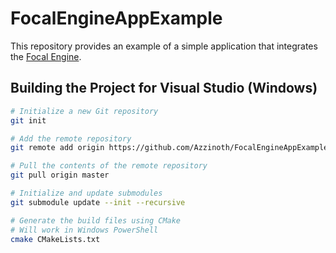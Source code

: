 # FocalEngineAppExample
This repository provides an example of a simple application that integrates the [Focal Engine](https://github.com/Azzinoth/FocalEngine/).
## Building the Project for Visual Studio (Windows)
```bash
# Initialize a new Git repository
git init

# Add the remote repository
git remote add origin https://github.com/Azzinoth/FocalEngineAppExample

# Pull the contents of the remote repository
git pull origin master

# Initialize and update submodules
git submodule update --init --recursive

# Generate the build files using CMake
# Will work in Windows PowerShell
cmake CMakeLists.txt
```
